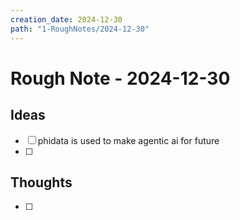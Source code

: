 ```yaml
---
creation_date: 2024-12-30
path: "1-RoughNotes/2024-12-30"
---
```

# Rough Note - 2024-12-30

## Ideas
- [ ] phidata is used to make agentic ai for future 
- [ ] 

## Thoughts
- [ ] 